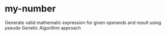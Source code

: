 # my-number
Generate valid mathematic expression for given operands and result using pseudo Genetic Algorithm approach
